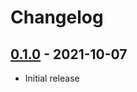 # Changelog

## [0.1.0] - 2021-10-07
[0.1.0]: https://github.com/mhassan1/openapi-semantic-validator/compare/287f42a6...v0.1.0

- Initial release

